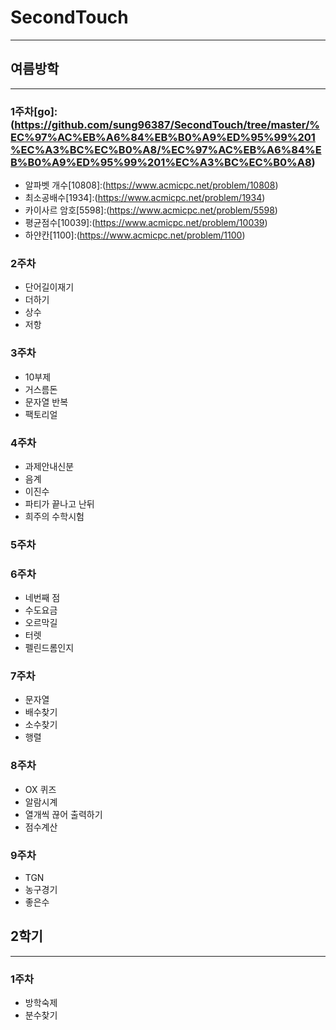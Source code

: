 # SecondTouch
---

## 여름방학

---

### 1주차[go]:(https://github.com/sung96387/SecondTouch/tree/master/%EC%97%AC%EB%A6%84%EB%B0%A9%ED%95%99%201%EC%A3%BC%EC%B0%A8/%EC%97%AC%EB%A6%84%EB%B0%A9%ED%95%99%201%EC%A3%BC%EC%B0%A8)
+ 알파벳 개수[10808]:(https://www.acmicpc.net/problem/10808)
+ 최소공배수[1934]:(https://www.acmicpc.net/problem/1934)
+ 카이사르 암호[5598]:(https://www.acmicpc.net/problem/5598)
+ 평균점수[10039]:(https://www.acmicpc.net/problem/10039)
+ 하얀칸[1100]:(https://www.acmicpc.net/problem/1100)
### 2주차
+ 단어길이재기
+ 더하기
+ 상수
+ 저항
### 3주차
+ 10부제
+ 거스름돈
+ 문자열 반복
+ 팩토리얼
### 4주차
+ 과제안내신분
+ 음계
+ 이진수
+ 파티가 끝나고 난뒤
+ 희주의 수학시험
### 5주차
### 6주차
+ 네번째 점
+ 수도요금
+ 오르막길
+ 터렛 
+ 펠린드롬인지
### 7주차
+ 문자열
+ 배수찾기
+ 소수찾기
+ 행렬
### 8주차
+ OX 퀴즈
+ 알람시계
+ 열개씩 끊어 출력하기
+ 점수계산
### 9주차
+ TGN
+ 농구경기
+ 좋은수
## 2학기

---

### 1주차
+ 방학숙제
+ 분수찾기
